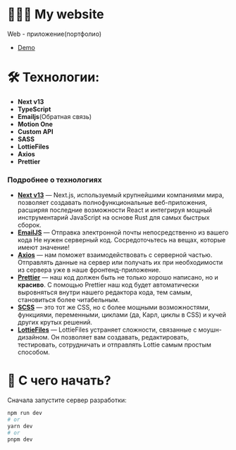 # 👨🏻‍💻 My website

Web - приложение(портфолио)
- [Demo](https://developer-portfolio-5kyv6iqi2-minkaill.vercel.app/)

# 🛠 Технологии:

- **Next v13**
- **TypeScript**
- **Emailjs**(Обратная связь)
- **Motion One**
- **Custom API**
- **SASS**
- **LottieFiles**
- **Axios**
- **Prettier**

### Подробнее о технологиях

- **[Next v13](https://nextjs.org/)** — Next.js, используемый крупнейшими компаниями мира, позволяет создавать полнофункциональные веб-приложения, расширяя последние возможности React и интегрируя мощный инструментарий JavaScript на основе Rust для самых быстрых сборок.
- **[EmailJS](https://www.emailjs.com/)** — Отправка электронной почты непосредственно из вашего кода
Не нужен серверный код. Сосредоточьтесь на вещах, которые имеют значение!
- **[Axios](https://github.com/axios/axios)** — нам поможет взаимодействовать с серверной частью. Отправлять данные на сервер или получать их при необходимости из сервера уже в наше фронтенд-приложение.
- **[Prettier](https://prettier.io/)** — наш код должен быть не только хорошо написано, но и **красиво**. С помощью Prettier наш код будет автоматически выровняться внутри нашего редактора кода, тем самым, становиться более читабельным.
- **[SCSS](https://sass-scss.ru/)** — это тот же CSS, но с более мощными возможностями, функциями, переменными, циклами (да, Карл, циклы в CSS) и кучей других крутых решений.
- **[LottieFiles](https://lottiefiles.com/)** — LottieFiles устраняет сложности, связанные с моушн-дизайном. Он позволяет вам создавать, редактировать, тестировать, сотрудничать и отправлять Lottie самым простым способом.

# 👀 С чего начать?

Сначала запустите сервер разработки:

```bash
npm run dev
# or
yarn dev
# or
pnpm dev
```
